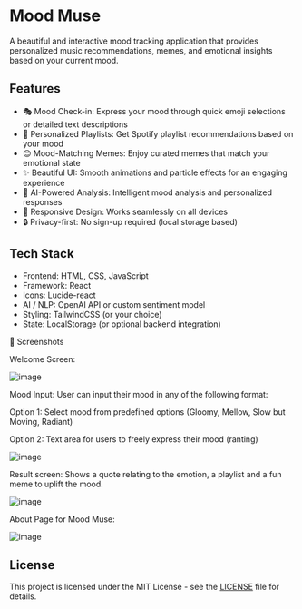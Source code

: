 # Mood Muse

A beautiful and interactive mood tracking application that provides personalized music recommendations, memes, and emotional insights based on your current mood.

## Features

- 🎭 Mood Check-in: Express your mood through quick emoji selections or detailed text descriptions
- 🎵 Personalized Playlists: Get Spotify playlist recommendations based on your mood
- 😊 Mood-Matching Memes: Enjoy curated memes that match your emotional state
- ✨ Beautiful UI: Smooth animations and particle effects for an engaging experience
- 🤖 AI-Powered Analysis: Intelligent mood analysis and personalized responses
- 📱 Responsive Design: Works seamlessly on all devices
- 🔒 Privacy-first: No sign-up required (local storage based)

## Tech Stack

- Frontend: HTML, CSS, JavaScript  
- Framework: React  
- Icons: Lucide-react  
- AI / NLP: OpenAI API or custom sentiment model  
- Styling: TailwindCSS (or your choice)  
- State: LocalStorage (or optional backend integration)

📸 Screenshots

Welcome Screen:

![image](https://github.com/user-attachments/assets/a5d1b37d-6221-4175-a2e3-820a44ba1a6a)

Mood Input: User can input their mood in any of the following format:

Option 1: Select mood from predefined options (Gloomy, Mellow, Slow but Moving, Radiant)

Option 2: Text area for users to freely express their mood (ranting)

![image](https://github.com/user-attachments/assets/43e9fba3-e89b-437a-adf1-cec5c7ec25da)

Result screen: Shows a quote relating to the emotion, a playlist and a fun meme to uplift the mood.

![image](https://github.com/user-attachments/assets/edc85ea2-7460-42ed-a029-da7b16a82f9b)

About Page for Mood Muse:

![image](https://github.com/user-attachments/assets/53c78b1b-bd54-4fce-bc04-c45ba5881a76)


## License

This project is licensed under the MIT License - see the [LICENSE](LICENSE) file for details.

